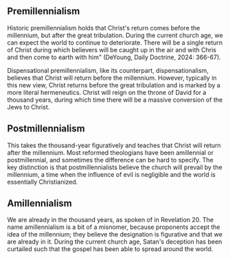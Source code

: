 ## Premillennialism

Historic premillennialism holds that Christ's return comes before the millennium, but after the great tribulation. During the current church age, we can expect the world to continue to deteriorate. There will be a single return of Christ during which believers will be caught up in the air and with Chris and then come to earth with him" (DeYoung, Daily Doctrine, 2024: 366-67).

Dispensational premillennialism, like its counterpart, dispensationalism, believes that Christ will return before the millennium. However, typically in this new view, Christ returns before the great tribulation and is marked by a more literal hermeneutics. Christ will reign on the throne of David for a thousand years, during which time there will be a massive conversion of the Jews to Christ.

## Postmillennialism

This takes the thousand-year figuratively and teaches that Christ will return after the millennium. Most reformed theologians have been amillennial or postmillennial, and sometimes the difference can be hard to specify. The key distinction is that postmillennialists believe the church will prevail by the millennium, a time when the influence of evil is negligible and the world is essentially Christianized.

## Amillennialism

We are already in the thousand years, as spoken of in Revelation 20. The name amillennialism is a bit of a misnomer, because proponents accept the idea of the millennium; they believe the designation is figurative and that we are already in it. During the current church age, Satan's deception has been curtailed such that the gospel has been able to spread around the world.